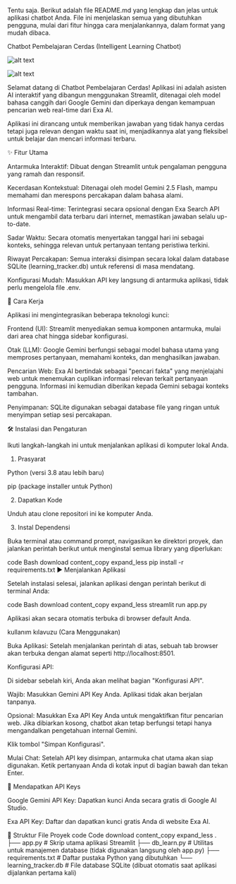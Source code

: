 Tentu saja. Berikut adalah file README.md yang lengkap dan jelas untuk aplikasi chatbot Anda. File ini menjelaskan semua yang dibutuhkan pengguna, mulai dari fitur hingga cara menjalankannya, dalam format yang mudah dibaca.

Chatbot Pembelajaran Cerdas (Intelligent Learning Chatbot)

![alt text](https://img.shields.io/badge/Streamlit-FF4B4B?style=for-the-badge&logo=streamlit&logoColor=white)


![alt text](https://img.shields.io/badge/Python-3776AB?style=for-the-badge&logo=python&logoColor=white)

Selamat datang di Chatbot Pembelajaran Cerdas! Aplikasi ini adalah asisten AI interaktif yang dibangun menggunakan Streamlit, ditenagai oleh model bahasa canggih dari Google Gemini dan diperkaya dengan kemampuan pencarian web real-time dari Exa AI.

Aplikasi ini dirancang untuk memberikan jawaban yang tidak hanya cerdas tetapi juga relevan dengan waktu saat ini, menjadikannya alat yang fleksibel untuk belajar dan mencari informasi terbaru.

✨ Fitur Utama

Antarmuka Interaktif: Dibuat dengan Streamlit untuk pengalaman pengguna yang ramah dan responsif.

Kecerdasan Kontekstual: Ditenagai oleh model Gemini 2.5 Flash, mampu memahami dan merespons percakapan dalam bahasa alami.

Informasi Real-time: Terintegrasi secara opsional dengan Exa Search API untuk mengambil data terbaru dari internet, memastikan jawaban selalu up-to-date.

Sadar Waktu: Secara otomatis menyertakan tanggal hari ini sebagai konteks, sehingga relevan untuk pertanyaan tentang peristiwa terkini.

Riwayat Percakapan: Semua interaksi disimpan secara lokal dalam database SQLite (learning_tracker.db) untuk referensi di masa mendatang.

Konfigurasi Mudah: Masukkan API key langsung di antarmuka aplikasi, tidak perlu mengelola file .env.

🚀 Cara Kerja

Aplikasi ini mengintegrasikan beberapa teknologi kunci:

Frontend (UI): Streamlit menyediakan semua komponen antarmuka, mulai dari area chat hingga sidebar konfigurasi.

Otak (LLM): Google Gemini berfungsi sebagai model bahasa utama yang memproses pertanyaan, memahami konteks, dan menghasilkan jawaban.

Pencarian Web: Exa AI bertindak sebagai "pencari fakta" yang menjelajahi web untuk menemukan cuplikan informasi relevan terkait pertanyaan pengguna. Informasi ini kemudian diberikan kepada Gemini sebagai konteks tambahan.

Penyimpanan: SQLite digunakan sebagai database file yang ringan untuk menyimpan setiap sesi percakapan.

🛠️ Instalasi dan Pengaturan

Ikuti langkah-langkah ini untuk menjalankan aplikasi di komputer lokal Anda.

1. Prasyarat

Python (versi 3.8 atau lebih baru)

pip (package installer untuk Python)

2. Dapatkan Kode

Unduh atau clone repositori ini ke komputer Anda.

3. Instal Dependensi

Buka terminal atau command prompt, navigasikan ke direktori proyek, dan jalankan perintah berikut untuk menginstal semua library yang diperlukan:

code
Bash
download
content_copy
expand_less
pip install -r requirements.txt
▶️ Menjalankan Aplikasi

Setelah instalasi selesai, jalankan aplikasi dengan perintah berikut di terminal Anda:

code
Bash
download
content_copy
expand_less
streamlit run app.py

Aplikasi akan secara otomatis terbuka di browser default Anda.

kullanım kılavuzu (Cara Menggunakan)

Buka Aplikasi: Setelah menjalankan perintah di atas, sebuah tab browser akan terbuka dengan alamat seperti http://localhost:8501.

Konfigurasi API:

Di sidebar sebelah kiri, Anda akan melihat bagian "Konfigurasi API".

Wajib: Masukkan Gemini API Key Anda. Aplikasi tidak akan berjalan tanpanya.

Opsional: Masukkan Exa API Key Anda untuk mengaktifkan fitur pencarian web. Jika dibiarkan kosong, chatbot akan tetap berfungsi tetapi hanya mengandalkan pengetahuan internal Gemini.

Klik tombol "Simpan Konfigurasi".

Mulai Chat: Setelah API key disimpan, antarmuka chat utama akan siap digunakan. Ketik pertanyaan Anda di kotak input di bagian bawah dan tekan Enter.

🔑 Mendapatkan API Keys

Google Gemini API Key: Dapatkan kunci Anda secara gratis di Google AI Studio.

Exa API Key: Daftar dan dapatkan kunci gratis Anda di website Exa AI.

📁 Struktur File Proyek
code
Code
download
content_copy
expand_less
.
├── app.py                 # Skrip utama aplikasi Streamlit
├── db_learn.py            # Utilitas untuk manajemen database (tidak digunakan langsung oleh app.py)
├── requirements.txt       # Daftar pustaka Python yang dibutuhkan
└── learning_tracker.db    # File database SQLite (dibuat otomatis saat aplikasi dijalankan pertama kali)

